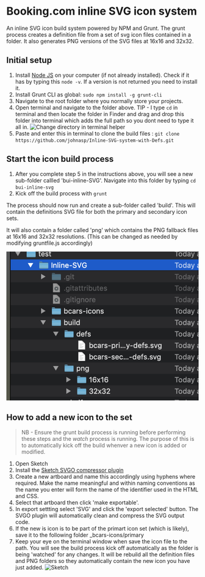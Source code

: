 # Booking.com inline SVG icon system 

An inline SVG icon build system powered by NPM and Grunt.  The grunt process creates a definition <def> file from a set of svg icon files contained in a folder.  It also generates PNG versions of the SVG files at 16x16 and 32x32.

## Initial setup

1. Install [Node JS](https://nodejs.org/en/) on your computer (if not already installed).  Check if it has by typing this `node -v`.  If a version is not returned you need to install it.
2. Install Grunt CLI as global: `sudo npm install -g grunt-cli`
3. Navigate to the root folder where you normally store your projects.
4. Open terminal and navigate to the folder above.  TIP - I type `cd` in terminal and then locate the folder in Finder and drag and drop this folder into terminal which adds the full path so you dont need to type it all in. ![Change directory in terminal helper](cd.gif "Change directory in terminal helper instructions")
5. Paste and enter this in terminal to clone the build files : `git clone https://github.com/johnasp/Inline-SVG-system-with-Defs.git`

## Start the icon build process

1. After you complete step 5 in the instructions above, you will see a new sub-folder callled 'bui-inline-SVG'.  Navigate into this folder by typing `cd bui-inline-svg`
2. Kick off the build process with `grunt`

The process should now run and create a sub-folder called 'build'.  This will contain the definitions SVG file for both the primary and secondary icon sets. 

It will also contain a folder called 'png' which contains the PNG fallback files at 16x16 and 32x32 resolutions.  (This can be changed as needed by modifying gruntfile.js accordingly)

![folder.png](folder.png)  

## How to add a new icon to the set

> NB - Ensure the grunt build process is running before performing these steps and the _watch_ process is running.  The purpose of this is to automatically kick off the build whenver a new icon is added or modified.  

1. Open Sketch
2. Install the [Sketch SVGO compressor plugin](https://www.sketchapp.com/extensions/plugins/svgo-compressor/) 
3. Create a new artboard and name this accordingly using hyphens where required.  Make the name meaningful and within naming conventions as the name you enter will form the name of the identifier used in the HTML and CSS.
3. Select that artboard then click 'make exportable'. 
4. In export settting select 'SVG' and click the 'export selected' button. The SVGO plugin will automatically clean and compress the SVG output code.
5. If the new is icon is to be part of the primart icon set (which is likely), save it to the following folder _bcars-icons/primary
6. Keep your eye on the terminal window when save the icon file to the path.  You will see the build process kick off automatically as the folder is being 'watched' for any changes.  It will be rebuild all the definition files and PNG folders so they automatically contain the new icon you have just added.
![Sketch](sketch.gif)